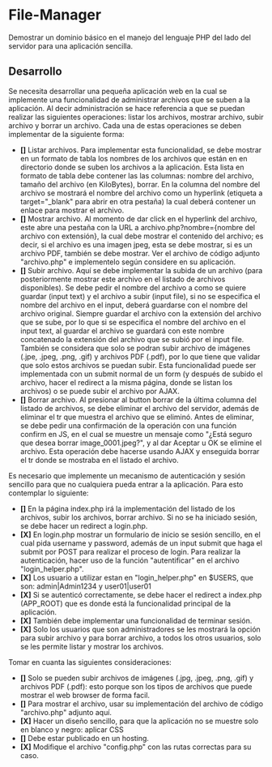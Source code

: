 # File-Manager
Demostrar un dominio básico en el manejo del lenguaje PHP del lado del servidor para una aplicación sencilla.

## Desarrollo
Se necesita desarrollar una pequeña aplicación web en la cual se implemente una funcionalidad de administrar archivos que se suben a la aplicación. Al decir administración se hace referencia a que se puedan realizar las siguientes operaciones: listar los archivos, mostrar archivo, subir archivo y borrar un archivo. Cada una de estas operaciones se deben implementar de la siguiente forma:
- **[]** Listar archivos. Para implementar esta funcionalidad, se debe mostrar en un formato de tabla los nombres de los archivos que están en en directorio donde se suben los archivos a la aplicación. Esta lista en formato de tabla debe contener las las columnas: nombre del archivo, tamaño del archivo (en KiloBytes), borrar. En la columna del nombre del archivo se mostrará el nombre del archivo como un hyperlink (etiqueta a target="_blank" para abrir en otra pestaña) la cual deberá contener un enlace para mostrar el archivo.
- **[]** Mostrar archivo. Al momento de dar click en el hyperlink del archivo, este abre una pestaña con la URL a archivo.php?nombre={nombre del archivo con extensión}, la cual debe mostrar el contenido del archivo; es decir, si el archivo es una imagen jpeg, esta se debe mostrar, si es un archivo PDF, también se debe mostrar. Ver el archivo de código adjunto "archivo.php" e implementelo según considere en su aplicación. 
- **[]** Subir archivo. Aquí se debe implementar la subida de un archivo (para posteriormente mostrar este archivo en el listado de archivos disponibles). Se debe pedir el nombre del archivo a como se quiere guardar (input text) y el archivo a subir (input file), si no se especifica el nombre del archivo en el input, deberá guardarse con el nombre del archivo original. Siempre guardar el archivo con la extensión del archivo que se sube, por lo que si se especifica el nombre del archivo en el input text, al guardar el archivo se guardará con este nombre concatenado la extensión del archivo que se subió por el input file. También se considera que solo se podran subir archivo de imágenes (.jpe, .jpeg, .png, .gif) y archivos PDF (.pdf), por lo que tiene que validar que solo estos archivos se puedan subir. Esta funcionalidad puede ser implementada con un submit normal de un form (y después de subido el archivo, hacer el redirect a la misma página, donde se listan los archivos) o se puede subir el archivo por AJAX.
- **[]** Borrar archivo. Al presionar al button borrar de la última columna del listado de archivos, se debe eliminar el archivo del servidor, además de eliminar el  tr que muestra el archivo que se eliminó. Antes de eliminar, se debe pedir una confirmación de la operación con una función confirm en JS, en el cual se muestre un mensaje como "¿Está seguro que desea borrar image_0001.jpeg?", y al dar Aceptar u OK se elimine el archivo. Esta operación debe hacerse usando AJAX y enseguida borrar el tr donde se mostraba en el listado el archivo.

Es necesario que implemente un mecanismo de autenticación y sesión sencillo para que no cualquiera pueda entrar a la aplicación. Para esto contemplar lo siguiente:
- **[]** En la página index.php irá la implementación del listado de los archivos, subir los archivos, borrar archivo. Si no se ha iniciado sesión, se debe hacer un redirect a login.php.
- **[X]** En login.php mostrar un formulario de inicio se sesión sencillo, en el cual pida username y password, además de un input submit que haga el submit por POST para realizar el proceso de login. Para realizar la autenticación, hacer uso de la función "autentificar" en el archivo "login_helper.php".
- **[X]** Los usuario a utilizar estan en "login_helper.php" en $USERS, que son: admin|Admin1234 y user01|user01
- **[X]** Si se autenticó correctamente, se debe hacer el redirect a index.php (APP_ROOT) que es donde está la funcionalidad principal de la aplicación.
- **[X]** También debe implementar una funcionalidad de terminar sesión.
- **[X]** Solo los usuarios que son administradores se les mostrará la opción para subir archivo y para borrar archivo, a todos los otros usuarios, solo se les permite listar y mostrar los archivos.

Tomar en cuanta las siguientes consideraciones:
- **[]** Solo se pueden subir archivos de imágenes (.jpg, .jpeg, .png, .gif) y archivos PDF (.pdf): esto porque son los tipos de archivos que puede mostrar el web browser de forma facil.
- **[]** Para mostrar el archivo, usar su implementación del archivo de código "archivo.php" adjunto aquí.
- **[X]** Hacer un diseño sencillo, para que la aplicación no se muestre solo en blanco y negro: aplicar CSS
- **[]**  Debe estar publicado en un hosting.
- **[X]** Modifique el archivo "config.php" con las rutas correctas para su caso.
